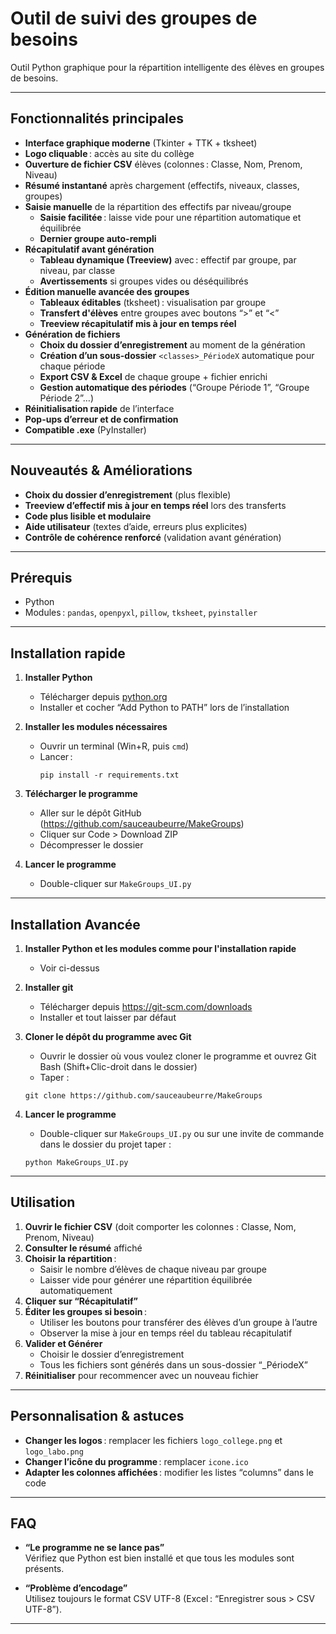 # Outil de suivi des groupes de besoins

Outil Python graphique pour la répartition intelligente des élèves en groupes de besoins.

---

## Fonctionnalités principales

- **Interface graphique moderne** (Tkinter + TTK + tksheet)
- **Logo cliquable** : accès au site du collège
- **Ouverture de fichier CSV** élèves (colonnes : Classe, Nom, Prenom, Niveau)
- **Résumé instantané** après chargement (effectifs, niveaux, classes, groupes)
- **Saisie manuelle** de la répartition des effectifs par niveau/groupe
    - **Saisie facilitée** : laisse vide pour une répartition automatique et équilibrée
    - **Dernier groupe auto-rempli**
- **Récapitulatif avant génération**
    - **Tableau dynamique (Treeview)** avec : effectif par groupe, par niveau, par classe
    - **Avertissements** si groupes vides ou déséquilibrés
- **Édition manuelle avancée des groupes**
    - **Tableaux éditables** (tksheet) : visualisation par groupe
    - **Transfert d'élèves** entre groupes avec boutons “>” et “<”
    - **Treeview récapitulatif mis à jour en temps réel**
- **Génération de fichiers**
    - **Choix du dossier d’enregistrement** au moment de la génération
    - **Création d’un sous-dossier** `<classes>_PériodeX` automatique pour chaque période
    - **Export CSV & Excel** de chaque groupe + fichier enrichi
    - **Gestion automatique des périodes** (“Groupe Période 1”, “Groupe Période 2”…)
- **Réinitialisation rapide** de l’interface
- **Pop-ups d’erreur et de confirmation**  
- **Compatible .exe** (PyInstaller)

---

## Nouveautés & Améliorations

- **Choix du dossier d’enregistrement** (plus flexible)
- **Treeview d’effectif mis à jour en temps réel** lors des transferts
- **Code plus lisible et modulaire**
- **Aide utilisateur** (textes d’aide, erreurs plus explicites)
- **Contrôle de cohérence renforcé** (validation avant génération)

---

## Prérequis

- Python
- Modules : `pandas`, `openpyxl`, `pillow`, `tksheet`, `pyinstaller`

---

## Installation rapide

1. **Installer Python**  
    - Télécharger depuis [python.org](https://www.python.org/downloads/)  
    - Installer et cocher “Add Python to PATH” lors de l’installation

2. **Installer les modules nécessaires**  
    - Ouvrir un terminal (Win+R, puis `cmd`)  
    - Lancer :  
      ```
      pip install -r requirements.txt
      ```

3. **Télécharger le programme**  
    - Aller sur le dépôt GitHub (https://github.com/sauceaubeurre/MakeGroups)
    - Cliquer sur Code > Download ZIP  
    - Décompresser le dossier

4. **Lancer le programme**  
    - Double-cliquer sur `MakeGroups_UI.py`

---

## Installation Avancée

1. **Installer Python et les modules comme pour l'installation rapide**
	- Voir ci-dessus

2. **Installer git**
	- Télécharger depuis https://git-scm.com/downloads
	- Installer et tout laisser par défaut
	
3. **Cloner le dépôt du programme avec Git**
	- Ouvrir le dossier où vous voulez cloner le programme et ouvrez Git Bash (Shift+Clic-droit dans le dossier)
	- Taper :
	```
	git clone https://github.com/sauceaubeurre/MakeGroups
	```
4. **Lancer le programme**
	- Double-cliquer sur `MakeGroups_UI.py` ou sur une invite de commande dans le dossier du projet taper :
	```
	python MakeGroups_UI.py
	```

---

## Utilisation

1. **Ouvrir le fichier CSV** (doit comporter les colonnes : Classe, Nom, Prenom, Niveau)
2. **Consulter le résumé** affiché
3. **Choisir la répartition** :
    - Saisir le nombre d’élèves de chaque niveau par groupe
    - Laisser vide pour générer une répartition équilibrée automatiquement
4. **Cliquer sur “Récapitulatif”**
5. **Éditer les groupes si besoin** :
    - Utiliser les boutons pour transférer des élèves d’un groupe à l’autre
    - Observer la mise à jour en temps réel du tableau récapitulatif
6. **Valider et Générer**
    - Choisir le dossier d’enregistrement
    - Tous les fichiers sont générés dans un sous-dossier “<classes>_PériodeX”
7. **Réinitialiser** pour recommencer avec un nouveau fichier

---

## Personnalisation & astuces

- **Changer les logos** : remplacer les fichiers `logo_college.png` et `logo_labo.png`
- **Changer l’icône du programme** : remplacer `icone.ico`
- **Adapter les colonnes affichées** : modifier les listes “columns” dans le code

---

## FAQ

- **“Le programme ne se lance pas”**  
    Vérifiez que Python est bien installé et que tous les modules sont présents.

- **“Problème d’encodage”**  
    Utilisez toujours le format CSV UTF-8 (Excel : “Enregistrer sous > CSV UTF-8”).

---

